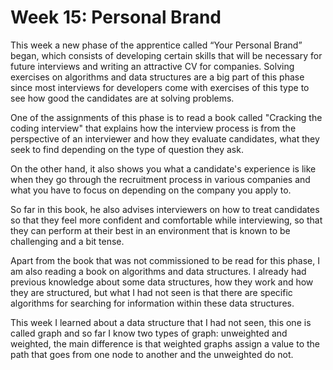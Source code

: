 # Week 15: Personal Brand

This week a new phase of the apprentice called “Your Personal Brand” began, which consists of developing certain skills that will be necessary for future interviews and writing an attractive CV for companies. Solving exercises on algorithms and data structures are a big part of this phase since most interviews for developers come with exercises of this type to see how good the candidates are at solving problems.

One of the assignments of this phase is to read a book called "Cracking the coding interview" that explains how the interview process is from the perspective of an interviewer and how they evaluate candidates, what they seek to find depending on the type of question they ask.

On the other hand, it also shows you what a candidate's experience is like when they go through the recruitment process in various companies and what you have to focus on depending on the company you apply to.

So far in this book, he also advises interviewers on how to treat candidates so that they feel more confident and comfortable while interviewing, so that they can perform at their best in an environment that is known to be challenging and a bit tense.

Apart from the book that was not commissioned to be read for this phase, I am also reading a book on algorithms and data structures. I already had previous knowledge about some data structures, how they work and how they are structured, but what I had not seen is that there are specific algorithms for searching for information within these data structures.

This week I learned about a data structure that I had not seen, this one is called graph and so far I know two types of graph: unweighted and weighted, the main difference is that weighted graphs assign a value to the path that goes from one node to another and the unweighted do not.
